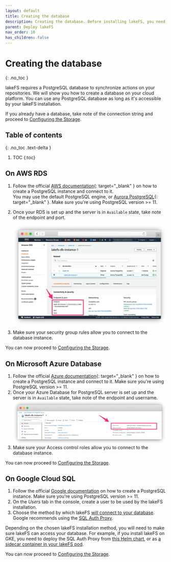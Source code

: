 ```yaml
---
layout: default
title: Creating the database
description: Creating the database. Before installing lakeFS, you need to have a PostgreSQL database.
parent: Deploy lakeFS
nav_order: 10
has_children: false
---
```


# Creating the database
{: .no_toc }

lakeFS requires a PostgreSQL database to synchronize actions on your repositories.
We will show you how to create a database on your cloud platform.
You can use any PostgreSQL database as long as it's accessible by your lakeFS installation.

If you already have a database, take note of the connection string and proceed to [Configuring the Storage](bucket.md).

## Table of contents
{: .no_toc .text-delta }

1. TOC
{:toc}
   
## On AWS RDS

1. Follow the official [AWS documentation](https://docs.aws.amazon.com/AmazonRDS/latest/UserGuide/CHAP_GettingStarted.CreatingConnecting.PostgreSQL.html){: target="_blank" } on how to create a PostgreSQL instance and connect to it.  
You may use the default PostgreSQL engine, or [Aurora PostgreSQL](https://docs.aws.amazon.com/AmazonRDS/latest/AuroraUserGuide/Aurora.AuroraPostgreSQL.html){: target="_blank" }. Make sure you're using PostgreSQL version >= 11.
2. Once your RDS is set up and the server is in `Available` state, take note of the endpoint and port.

   ![RDS Connection String](../assets/img/rds_conn.png)

3. Make sure your security group rules allow you to connect to the database instance. 
 
You can now proceed to [Configuring the Storage](bucket.md).

## On Microsoft Azure Database

1. Follow the official [Azure documentation](https://docs.microsoft.com/en-us/azure/postgresql/quickstart-create-server-database-portal){: target="_blank" } on how to create a PostgreSQL instance and connect to it.
   Make sure you're using PostgreSQL version >= 11.
1. Once your Azure Database for PostgreSQL server is set up and the server is in `Available` state, take note of the endpoint and username.
   ![Azure postgres Connection String](../assets/img/azure_postgres_conn.png)
1. Make sure your Access control roles allow you to connect to the database instance. 

You can now proceed to [Configuring the Storage](bucket.md).

## On Google Cloud SQL

1. Follow the official [Google documentation](https://cloud.google.com/sql/docs/postgres/quickstart#create-instance) on how to create a PostgreSQL instance.
   Make sure you're using PostgreSQL version >= 11.
1. On the *Users* tab in the console, create a user to be used by the lakeFS installation.
1. Choose the method by which lakeFS [will connect to your database](https://cloud.google.com/sql/docs/postgres/connect-overview). Google recommends using 
   the [SQL Auth Proxy](https://cloud.google.com/sql/docs/postgres/sql-proxy).
   
Depending on the chosen lakeFS installation method, you will need to make sure lakeFS can access your database.
For example, if you install lakeFS on GKE, you need to deploy the SQL Auth Proxy from [this Helm chart](https://github.com/rimusz/charts/blob/master/stable/gcloud-sqlproxy/README.md), or as [a sidecar container in your lakeFS pod](https://cloud.google.com/sql/docs/mysql/connect-kubernetes-engine).

You can now proceed to [Configuring the Storage](bucket.md).
